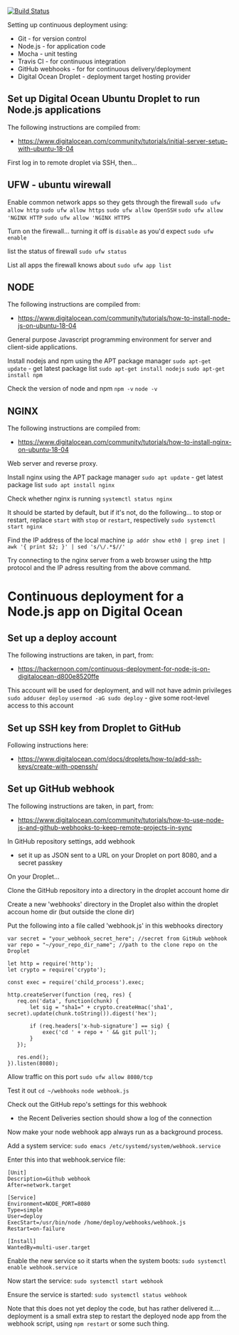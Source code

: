 [![Build Status](https://travis-ci.com/bloombar/node-js-travis-continuous-integration.svg?branch=master)](https://travis-ci.com/bloombar/node-js-travis-continuous-integration)

Setting up continuous deployment using:
- Git - for version control
- Node.js - for application code
- Mocha - unit testing
- Travis CI - for continuous integration
- GitHub webhooks - for for continuous delivery/deployment
- Digital Ocean Droplet - deployment target hosting provider

## Set up Digital Ocean Ubuntu Droplet to run Node.js applications
The following instructions are compiled from:
- https://www.digitalocean.com/community/tutorials/initial-server-setup-with-ubuntu-18-04

First log in to remote droplet via SSH, then...

## UFW - ubuntu wirewall

Enable common network apps so they gets through the firewall
`sudo ufw allow http`
`sudo ufw allow https`
`sudo ufw allow OpenSSH`
`sudo ufw allow 'NGINX HTTP`
`sudo ufw allow 'NGINX HTTPS`

Turn on the firewall... turning it off is `disable` as you'd expect
`sudo ufw enable`

list the status of firewall
`sudo ufw status`

List all apps the firewall knows about
`sudo ufw app list`

## NODE
The following instructions are compiled from:
- https://www.digitalocean.com/community/tutorials/how-to-install-node-js-on-ubuntu-18-04

General purpose Javascript programming environment for server and client-side applications.

Install nodejs and npm using the APT package manager
`sudo apt-get update` - get latest package list
`sudo apt-get install nodejs`
`sudo apt-get install npm`

Check the version of node and npm
`npm -v`
`node -v`

## NGINX
The following instructions are compiled from:
- https://www.digitalocean.com/community/tutorials/how-to-install-nginx-on-ubuntu-18-04

Web server and reverse proxy.

Install nginx using the APT package manager
`sudo apt update` - get latest package list
`sudo apt install nginx`

Check whether nginx is running
`systemctl status nginx`

It should be started by default, but if it's not, do the following... to stop or restart, replace `start` with `stop` or `restart`, respectively
`sudo systemctl start nginx`

Find the IP address of the local machine
`ip addr show eth0 | grep inet | awk '{ print $2; }' | sed 's/\/.*$//'`

Try connecting to the nginx server from a web browser using the http protocol and the IP adress resulting from the above command.

# Continuous deployment for a Node.js app on Digital Ocean

## Set up a deploy account
The following instructions are taken, in part, from:
- https://hackernoon.com/continuous-deployment-for-node-js-on-digitalocean-d800e8520ffe

This account will be used for deployment, and will not have admin privileges
`sudo adduser deploy`
`usermod -aG sudo deploy` - give some root-level access to this account

## Set up SSH key from Droplet to GitHub
Following instructions here:
- https://www.digitalocean.com/docs/droplets/how-to/add-ssh-keys/create-with-openssh/

## Set up GitHub webhook
The following instructions are taken, in part, from:
- https://www.digitalocean.com/community/tutorials/how-to-use-node-js-and-github-webhooks-to-keep-remote-projects-in-sync

In GitHub repository settings, add webhook
- set it up as JSON sent to a URL on your Droplet on port 8080, and a secret passkey

On your Droplet...

Clone the GitHub repository into a directory in the droplet account home dir

Create a new 'webhooks' directory in the Droplet also within the droplet accoun home dir (but outside the clone dir)

Put the following into a file called 'webhook.js' in this webhooks directory
```
var secret = "your_webhook_secret_here"; //secret from GitHub webhook
var repo = "~/your_repo_dir_name"; //path to the clone repo on the Droplet

let http = require('http');
let crypto = require('crypto');

const exec = require('child_process').exec;

http.createServer(function (req, res) {
   req.on('data', function(chunk) {
       let sig = "sha1=" + crypto.createHmac('sha1', secret).update(chunk.toString()).digest('hex');

       if (req.headers['x-hub-signature'] == sig) {
           exec('cd ' + repo + ' && git pull');
       }
   });

   res.end();
}).listen(8080);
```

Allow traffic on this port
`sudo ufw allow 8080/tcp`

Test it out
`cd ~/webhooks`
`node webhook.js`

Check out the GitHub repo's settings for this webhook
- the Recent Deliveries section should show a log of the connection

Now make your node webhook app always run as a background process.

Add a system service:
`sudo emacs /etc/systemd/system/webhook.service`

Enter this into that webhook.service file:
```
[Unit]
Description=Github webhook
After=network.target

[Service]
Environment=NODE_PORT=8080
Type=simple
User=deploy
ExecStart=/usr/bin/node /home/deploy/webhooks/webhook.js
Restart=on-failure

[Install]
WantedBy=multi-user.target
```

Enable the new service so it starts when the system boots:
`sudo systemctl enable webhook.service`

Now start the service:
`sudo systemctl start webhook`

Ensure the service is started:
`sudo systemctl status webhook`

Note that this does not yet deploy the code, but has rather delivered it....  deployment is a small extra step to restart the deployed node app from the webhook script, using `npm restart` or some such thing.

